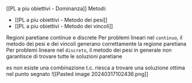 [[PL a piu obiettivi - Dominanza]]
Metodi:
- [[PL a piu obiettivi - Metodo dei pesi]]
- [[PL a piu obiettivi - Metodo dei vincoli]]

Regioni paretiane continue e discrete
Per problemi lineari nel `continuo`, il metodo dei pesi e dei vincoli generano correttamente la regione paretiana
Per problemi lineare nel `discreto`, il metodo dei pesi in generale non garantisce di trovare tutte le soluzioni paretiane

es non esiste una combinazione t.c. riesca a trovare una soluzione ottima nel punto segnato
![[Pasted image 20240317102436.png]]
